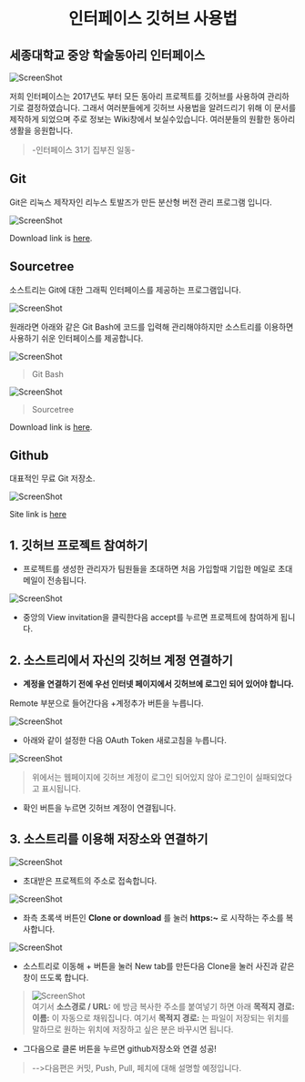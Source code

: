 <h1 align="center">인터페이스 깃허브 사용법</h1>


## 세종대학교 중앙 학술동아리 인터페이스

![ScreenShot](design/images/logo.jpg) 

저희 인터페이스는 2017년도 부터 모든 동아리 프로젝트를 깃허브를 사용하여 관리하기로 결정하였습니다. 그래서 여러분들에게 깃허브 사용법을 알려드리기 위해 이 문서를 제작하게 되었으며 주로 정보는 Wiki창에서 보실수있습니다. 여러분들의 원활한 동아리 생활을 응원합니다. 
>-인터페이스 31기 집부진 일동-

## **Git**

Git은 리눅스 제작자인 리누스 토발즈가 만든 분산형 버전 관리 프로그램 입니다.

![ScreenShot](design/images/git.png)

Download link is [here](https://git-scm.com/downloads).


## **Sourcetree**

소스트리는 Git에 대한 그래픽 인터페이스를 제공하는 프로그램입니다.

![ScreenShot](design/images/sourcetree.png)

원래라면 아래와 같은 Git Bash에 코드를 입력해 관리해야하지만 소스트리를 이용하면 사용하기 쉬운 인터페이스를 제공합니다.

![ScreenShot](design/images/gitbash.png)
>Git Bash

![ScreenShot](design/images/tree.PNG)
>Sourcetree

Download link is [here](https://www.sourcetreeapp.com/).

## **Github**

대표적인 무료 Git 저장소. 

![ScreenShot](design/images/github.png)

Site link is [here](https://github.com/)

## 1. 깃허브 프로젝트 참여하기

* 프로젝트를 생성한 관리자가 팀원들을 초대하면 처음 가입할때 기입한 메일로 초대메일이 전송됩니다.

![ScreenShot](design/images/add.PNG)

* 중앙의 View invitation을 클릭한다음 accept를 누르면 프로젝트에 참여하게 됩니다.
 
 ## 2. 소스트리에서 자신의 깃허브 계정 연결하기

*  **계정을 연결하기 전에 우선 인터넷 페이지에서 깃허브에 로그인 되어 있어야 합니다.**

Remote 부분으로 들어간다음 +계정추가 버튼을 누릅니다.

![ScreenShot](design/images/login.PNG)

* 아래와 같이 설정한 다음 OAuth Token 새로고침을 누릅니다.

![ScreenShot](design/images/login2.PNG)

>위에서는 웹페이지에 깃허브 계정이 로그인 되어있지 않아 로그인이 실패되었다고 표시됩니다.

* 확인 버튼을 누르면 깃허브 계정이 연결됩니다. 
 

## 3. 소스트리를 이용해 저장소와 연결하기

![ScreenShot](design/images/clone.PNG)

* 초대받은 프로젝트의 주소로 접속합니다. 

![ScreenShot](design/images/clone2.PNG)

 * 좌측 초록색 버튼인 **Clone or download** 를 눌러 **https:~** 로 시작하는 주소를 복사합니다.

![ScreenShot](design/images/clone3.PNG)

* 소스트리로 이동해 + 버튼을 눌러 New tab를 만든다음 Clone을 눌러 사진과 같은 창이 뜨도록 합니다.

>![ScreenShot](design/images/clone_m.PNG)  
여기서 **소스경로 / URL:** 에 방금 복사한 주소를 붙여넣기 하면 아래 **목적지 경로:** **이름:** 이 자동으로 채워집니다. 
여기서 **목적지 경로:** 는 파일이 저장되는 위치를 말하므로 원하는 위치에 저장하고 싶은 분은 바꾸시면 됩니다.

* 그다음으로 클론 버튼을 누르면 github저장소와 연결 성공!

>-->다음편은 커밋, Push, Pull, 페치에 대해 설명할 예정입니다.
